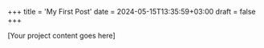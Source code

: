 +++
title = 'My First Post'
date = 2024-05-15T13:35:59+03:00
draft = false
+++

[Your project content goes here]
